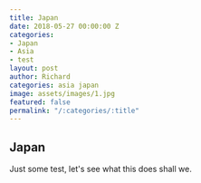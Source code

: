 ```yaml
---
title: Japan
date: 2018-05-27 00:00:00 Z
categories:
- Japan
- Asia
- test
layout: post
author: Richard
categories: asia japan
image: assets/images/1.jpg
featured: false
permalink: "/:categories/:title"
---
```


## Japan

Just some test, let's see what this does shall we.

